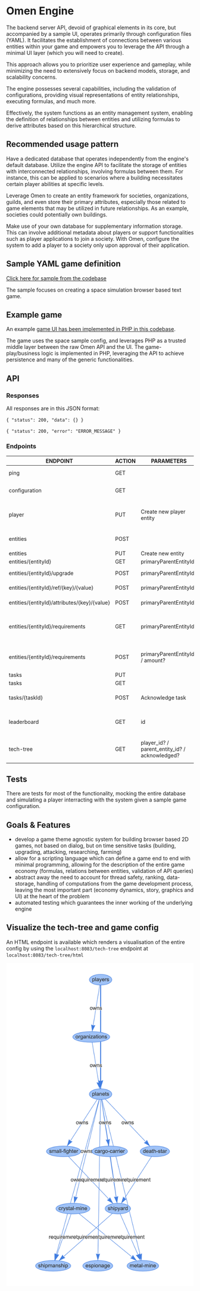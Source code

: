 # Omen Engine


The backend server API, devoid of graphical elements in its core, but accompanied by a sample UI, operates primarily through configuration files (YAML). It facilitates the establishment of connections between various entities within your game and empowers you to leverage the API through a minimal UI layer (which you will need to create).

This approach allows you to prioritize user experience and gameplay, while minimizing the need to extensively focus on backend models, storage, and scalability concerns.

The engine possesses several capabilities, including the validation of configurations, providing visual representations of entity relationships, executing formulas, and much more.

Effectively, the system functions as an entity management system, enabling the definition of relationships between entities and utilizing formulas to derive attributes based on this hierarchical structure.

## Recommended usage pattern

Have a dedicated database that operates independently from the engine's default database. Utilize the engine API to facilitate the storage of entities with interconnected relationships, involving formulas between them. For instance, this can be applied to scenarios where a building necessitates certain player abilities at specific levels.

Leverage Omen to create an entity framework for societies, organizations, guilds, and even store their primary attributes, especially those related to game elements that may be utilized in future relationships. As an example, societies could potentially own buildings.

Make use of your own database for supplementary information storage. This can involve additional metadata about players or support functionalities such as player applications to join a society. With Omen, configure the system to add a player to a society only upon approval of their application.


## Sample YAML game definition

[Click here for sample from the codebase](./src/main/resources/game_configs/space.yaml)

The sample focuses on creating a space simulation browser based text game.

## Example game

An example [game UI has been implemented in PHP in this codebase](./src/main/php).

The game uses the space sample config, and leverages PHP as a trusted middle layer between the raw Omen API and the UI. The game-play/business logic is implemented in PHP, leveraging the API to achieve persistence and many of the generic functionalities.

## API

### Responses
All responses are in this JSON format:

```
{ "status": 200, "data": {} }
```

```
{ "status": 200, "error": "ERROR_MESSAGE" }
```

### Endpoints

| ENDPOINT                                     | ACTION | PARAMETERS                                     | DESCRIPTION                                         |
|----------------------------------------------|--------|------------------------------------------------|-----------------------------------------------------|
| ping                                         | GET    |                                                | Check status of server                              |
| configuration                                | GET    |                                                | JSON version of the YAML configuration              |
| player                                       | PUT    | Create new player entity                       | Creates player and provides their ID                |
| entities                                     | POST   |                                                | Find entities via a EntitiesQuery                   |
| entities                                     | PUT    | Create new entity                              | Create Entity                                       |
| entities/{entityId}                          | GET    | primaryParentEntityId?                         | Get entity info                                     |
| entities/{entityId}/upgrade                  | POST   | primaryParentEntityId?                         | Upgrade entity level                                |
| entities/{entityId}/ref/{key}/{value}        | POST   | primaryParentEntityId?                         | Update entity ref data                              |
| entities/{entityId}/attributes/{key}/{value} | POST   | primaryParentEntityId?                         | Update entity attributes                            |
| entities/{entityId}/requirements             | GET    | primaryParentEntityId?                         | Compute requirements and whether they are fulfilled |
| entities/{entityId}/requirements             | POST   | primaryParentEntityId? / amount?               | Apply attributes of fulfilled requirements          |
| tasks                                        | PUT    |                                                | Create Tasks                                        |
| tasks                                        | GET    |                                                | Create Task                                         |
| tasks/{taskId}                               | POST   | Acknowledge task                               | Acknowledge task completion                         |
| leaderboard                                  | GET    | id                                             | Get leaderboard by a specific type                  |
| tech-tree                                    | GET    | player_id? / parent_entity_id? / acknowledged? | Tries to generate a graph from the config           |

## Tests

There are tests for most of the functionality, mocking the entire database and simulating a player interracting with the system given a sample game configuration.

## Goals & Features
  * develop a game theme agnostic system for building browser based 2D games, not based on dialog, but on time sensitive tasks (building, upgrading, attacking, researching, farming)
  * allow for a scripting language which can define a game end to end with minimal programming, allowing for the description of the entire game economy (formulas, relations between entities, validation of API queries)
  * abstract away the need to account for thread safety, ranking, data-storage, handling of computations from the game development process, leaving the most important part (economy dynamics, story, graphics and UI) at the heart of the problem
  * automated testing which guarantees the inner working of the underlying engine
  
## Visualize the tech-tree and game config

An HTML endpoint is available which renders a visualisation of the entire config by using the `localhost:8083/tech-tree` endpoint at `localhost:8083/tech-tree/html`

![tech](docs/diagram-tech-tree.png)
